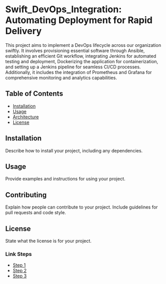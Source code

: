 # Swift_DevOps_Integration: Automating Deployment for Rapid Delivery
This project aims to implement a DevOps lifecycle across our organization swiftly. It involves provisioning essential software through Ansible, establishing an efficient Git workflow, integrating Jenkins for automated testing and deployment, Dockerizing the application for containerization, and setting up a Jenkins pipeline for seamless CI/CD processes. Additionally, it includes the integration of Prometheus and Grafana for comprehensive monitoring and analytics capabilities.

## Table of Contents

- [Installation](#installation)
- [Usage](#usage)
- [Architecture](#architecture)
- [License](#license)

## Installation

Describe how to install your project, including any dependencies.

## Usage

Provide examples and instructions for using your project.

## Contributing

Explain how people can contribute to your project. Include guidelines for pull requests and code style.

## License

State what the license is for your project.


### Link Steps

- [Step 1](#step-1)
- [Step 2](#step-2)
- [Step 3](#step-3)

